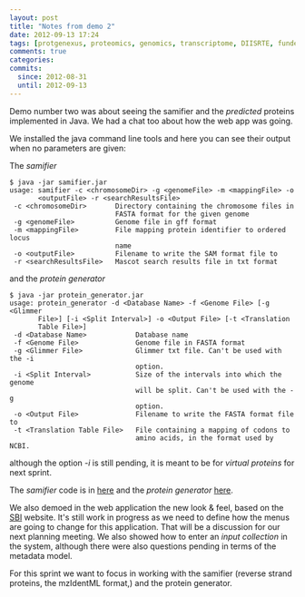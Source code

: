```yaml
---
layout: post
title: "Notes from demo 2"
date: 2012-09-13 17:24
tags: [protgenexus, proteomics, genomics, transcriptome, DIISRTE, fundedByAustralianNationalDataService, andsApps, ap11, sprint demo]
comments: true
categories: 
commits: 
  since: 2012-08-31
  until: 2012-09-13
---
```


Demo number two was about seeing the samifier and the _predicted_ proteins implemented in Java. We had a chat too about how
the web app was going.

<!-- more -->

We installed the java command line tools and here you can see their output when no parameters are given:

The *samifier*

```text
$ java -jar samifier.jar 
usage: samifier -c <chromosomeDir> -g <genomeFile> -m <mappingFile> -o
       <outputFile> -r <searchResultsFile>
 -c <chromosomeDir>       Directory containing the chromosome files in
                          FASTA format for the given genome
 -g <genomeFile>          Genome file in gff format
 -m <mappingFile>         File mapping protein identifier to ordered locus
                          name
 -o <outputFile>          Filename to write the SAM format file to
 -r <searchResultsFile>   Mascot search results file in txt format
```

and the *protein generator*

```text
$ java -jar protein_generator.jar 
usage: protein_generator -d <Database Name> -f <Genome File> [-g <Glimmer
       File>] [-i <Split Interval>] -o <Output File> [-t <Translation
       Table File>]
 -d <Database Name>            Database name
 -f <Genome File>              Genome file in FASTA format
 -g <Glimmer File>             Glimmer txt file. Can't be used with the -i
                               option.
 -i <Split Interval>           Size of the intervals into which the genome
                               will be split. Can't be used with the -g
                               option.
 -o <Output File>              Filename to write the FASTA format file to
 -t <Translation Table File>   File containing a mapping of codons to
                               amino acids, in the format used by NCBI.
```

although the option *-i* is still pending, it is meant to be for _virtual proteins_ for next sprint.

The *samifier* code is in [here](https://github.com/IntersectAustralia/ap11_samifier) and the
*protein generator* [here](https://github.com/IntersectAustralia/ap11_protein_generator).

We also demoed in the web application the new look & feel, based on the [SBI](http://www.systemsbiology.org.au/)
website. It's still work in progress as we need to define how the menus are going to change for this 
application. That will be a discussion for our next planning meeting. We also showed how to enter an _input
collection_ in the system, although there were also questions pending in terms of the metadata model.

For this sprint we want to focus in working with the samifier (reverse strand proteins, the mzIdentML
format,) and the protein generator.
